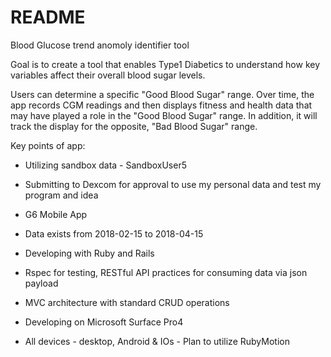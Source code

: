 # README

Blood Glucose trend anomoly identifier tool

Goal is to create a tool that enables Type1 Diabetics to understand how key variables affect their overall blood sugar levels. 

Users can determine a specific "Good Blood Sugar" range. Over time, the app records CGM readings and then displays fitness and health data that may have played a role in the "Good Blood Sugar" range. In addition, it will track the display for the opposite, "Bad Blood Sugar" range. 

Key points of app:

* Utilizing sandbox data - SandboxUser5
* Submitting to Dexcom for approval to use my personal data and test my program and idea

* G6 Mobile App
* Data exists from 2018-02-15 to 2018-04-15

* Developing with Ruby and Rails 
* Rspec for testing, RESTful API practices for consuming data via json payload
* MVC architecture with standard CRUD operations

* Developing on Microsoft Surface Pro4 

* All devices - desktop, Android & IOs - Plan to utilize RubyMotion 
